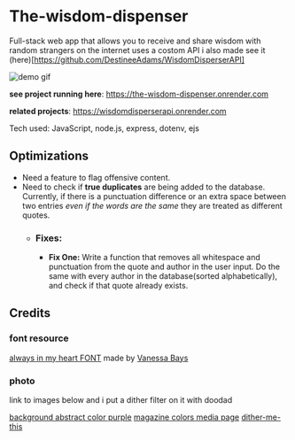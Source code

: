 # The-wisdom-dispenser
Full-stack web app that allows you to receive and share wisdom with random strangers on the internet
uses a costom API i also made see it (here)[https://github.com/DestineeAdams/WisdomDisperserAPI]

![demo gif](https://semii.space/files/TheWisdomDispenser.gif)

**see project running here**: https://the-wisdom-dispenser.onrender.com

**related projects**: https://wisdomdisperserapi.onrender.com

Tech used: JavaScript, node.js, express, dotenv, ejs

## Optimizations

- Need a feature to flag offensive content.  
- Need to check if **true duplicates** are being added to the database. Currently, if there is a punctuation difference or an extra space between two entries *even if the words are the same* they are treated as different quotes.
  - ### **Fixes:**
    - **Fix One:** Write a function that removes all whitespace and punctuation from the quote and author in the user input. Do the same with every author in the database(sorted alphabetically), and check if that quote already exists.


## Credits
### font resource
[always in my heart FONT](https://www.1001freefonts.com/always-in-my-heart.font) made by
[Vanessa Bays](http://bythebutterfly.com)

### photo
link to images below and i put a dither filter on it with doodad

[background abstract color purple](https://pixabay.com/illustrations/background-abstract-color-purple-7276646/)
[magazine colors media page](https://pixabay.com/photos/magazine-colors-media-page-806073/)
[dither-me-this](https://doodad.dev/dither-me-this/)

